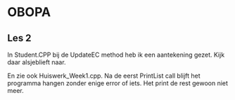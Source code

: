 # OBOPA

## Les 2 ##

In Student.CPP bij de UpdateEC method heb ik een aantekening gezet.
Kijk daar alsjeblieft naar.

En zie ook Huiswerk_Week1.cpp.
Na de eerst PrintList call blijft het programma hangen zonder enige error of iets. Het print de rest gewoon niet meer.